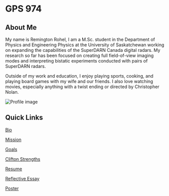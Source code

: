 # GPS 974

## About Me
My name is Remington Rohel, I am a M.Sc. student in the Department of Physics and Engineering Physics at the University 
of Saskatchewan working on expanding the capabilities of the SuperDARN Canada digital radars. My research so far has 
been focused on creating full field-of-view imaging modes and interpreting bistatic experiments conducted with pairs of 
SuperDARN radars. 

Outside of my work and education, I enjoy playing sports, cooking, and playing board games with my wife and our friends.
I also love watching movies, especially anything with a twist ending or directed by Christopher Nolan.

![Profile image](rem_headshot1.jpg)

## Quick Links

[Bio](https://github.com/RemingtonRohel/gps974/blob/main/bio.md)

[Mission](https://github.com/RemingtonRohel/gps974/blob/main/mission.md)

[Goals](https://github.com/RemingtonRohel/gps974/blob/main/goals.md)

[Clifton Strengths](https://github.com/RemingtonRohel/gps974/blob/main/CliftonStrengthsInsight.pdf)

[Resume](https://github.com/RemingtonRohel/gps974/blob/main/RRohel_Resume2023.pdf)

[Reflective Essay](https://github.com/RemingtonRohel/gps974/blob/main/Reflections.md)

[Poster](https://github.com/RemingtonRohel/gps974/blob/main/Final%20Poster.pdf)
